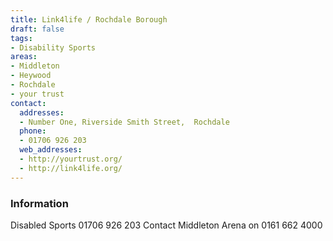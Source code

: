 ```yaml
---
title: Link4life / Rochdale Borough
draft: false
tags:
- Disability Sports
areas:
- Middleton
- Heywood
- Rochdale
- your trust
contact:
  addresses:
  - Number One, Riverside Smith Street,  Rochdale
  phone:
  - 01706 926 203
  web_addresses:
  - http://yourtrust.org/
  - http://link4life.org/
---
```


### Information
Disabled Sports 01706 926 203
Contact Middleton Arena on 0161 662 4000
